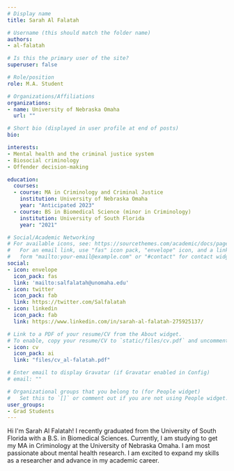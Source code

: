 ```yaml
---
# Display name
title: Sarah Al Falatah

# Username (this should match the folder name)
authors:
- al-falatah

# Is this the primary user of the site?
superuser: false

# Role/position
role: M.A. Student

# Organizations/Affiliations
organizations:
- name: University of Nebraska Omaha
  url: ""

# Short bio (displayed in user profile at end of posts)
bio: 

interests:
- Mental health and the criminal justice system
- Biosocial criminology
- Offender decision-making

education:
  courses:
  - course: MA in Criminology and Criminal Justice
    institution: University of Nebraska Omaha
    year: "Anticipated 2023"
  - course: BS in Biomedical Science (minor in Criminology)
    institution: University of South Florida
    year: "2021"

# Social/Academic Networking
# For available icons, see: https://sourcethemes.com/academic/docs/page-builder/#icons
#   For an email link, use "fas" icon pack, "envelope" icon, and a link in the
#   form "mailto:your-email@example.com" or "#contact" for contact widget.
social:
- icon: envelope
  icon_pack: fas
  link: 'mailto:salfalatah@unomaha.edu'
- icon: twitter
  icon_pack: fab
  link: https://twitter.com/Salfalatah
- icon: linkedin
  icon_pack: fab
  link: https://www.linkedin.com/in/sarah-al-falatah-275925137/

# Link to a PDF of your resume/CV from the About widget.
# To enable, copy your resume/CV to `static/files/cv.pdf` and uncomment the lines below.
- icon: cv
  icon_pack: ai
  link: "files/cv_al-falatah.pdf"

# Enter email to display Gravatar (if Gravatar enabled in Config)
# email: ""

# Organizational groups that you belong to (for People widget)
#   Set this to `[]` or comment out if you are not using People widget.
user_groups:
- Grad Students
---
```


Hi I'm Sarah Al Falatah! I recently graduated from the University of South Florida with a B.S. in Biomedical Sciences. Currently, I am studying to get my MA in Criminology at the University of Nebraska Omaha. I am most passionate about mental health research. I am excited to expand my skills as a researcher and advance in my academic career. 
